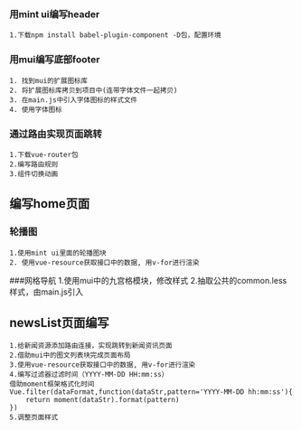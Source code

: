 ### 用mint ui编写header
    1.下载npm install babel-plugin-component -D包，配置环境

### 用mui编写底部footer
    1. 找到mui的扩展图标库
    2. 将扩展图标库拷贝到项目中(连带字体文件一起拷贝)
    3. 在main.js中引入字体图标的样式文件
    4. 使用字体图标

### 通过路由实现页面跳转
    1.下载vue-router包
    2.编写路由规则
    3.组件切换动画


## 编写home页面
### 轮播图
    1.使用mint ui里面的轮播图块
    2. 使用vue-resource获取接口中的数据, 用v-for进行渲染
###网格导航
    1.使用mui中的九宫格模块，修改样式
    2.抽取公共的common.less样式，由main.js引入
 
## newsList页面编写
    1.给新闻资源添加路由连接，实现跳转到新闻资讯页面
    2.借助mui中的图文列表块完成页面布局
    3.使用vue-resource获取接口中的数据, 用v-for进行渲染
    4.编写过滤器过滤时间（YYYY-MM-DD HH:mm:ss）
    借助moment框架格式化时间
    Vue.filter(dataFormat,function(dataStr,pattern='YYYY-MM-DD hh:mm:ss'){
        return moment(dataStr).format(pattern)
    })
    5.调整页面样式

